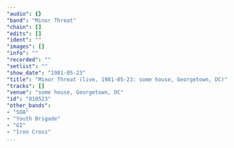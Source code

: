 ```yaml
---
"audio": {}
"band": "Minor Threat"
"chain": []
"edits": []
"ident": ""
"images": []
"info": ""
"recorded": ""
"setlist": ""
"show_date": "1981-05-23"
"title": "Minor Threat (live, 1981-05-23: some house, Georgetown, DC)"
"tracks": []
"venue": "some house, Georgetown, DC"
"id": "810523"
"other_bands":
- "SOA"
- "Youth Brigade"
- "GI"
- "Iron Cross"
...
```

